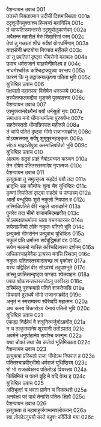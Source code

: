 वैशम्पायन उवाच	001  
ततस्ते नियतात्मान उदीचीं दिशमास्थिताः	001a  
ददृशुर्योगयुक्ताश्च हिमवन्तं महागिरिम्	001c  
तं चाप्यतिक्रमन्तस्ते ददृशुर्वालुकार्णवम्	002a  
अवैक्षन्त महाशैलं मेरुं शिखरिणां वरम्	002c  
तेषां तु गच्छतां शीघ्रं सर्वेषां योगधर्मिणाम्	003a  
याज्ञसेनी भ्रष्टयोगा निपपात महीतले	003c  
तां तु प्रपतितां दृष्ट्वा भीमसेनो महाबलः	004a  
उवाच धर्मराजानं याज्ञसेनीमवेक्ष्य ह	004c  
नाधर्मश्चरितः कश्चिद्राजपुत्र्या परन्तप	005a  
कारणं किं नु तद्राजन्यत्कृष्णा पतिता भुवि	005c  
युधिष्ठिर उवाच	006  
पक्षपातो महानस्या विशेषेण धनञ्जये	006a  
तस्यैतत्फलमद्यैषा भुङ्क्ते पुरुषसत्तम	006c  
वैशम्पायन उवाच	007  
एवमुक्त्वानवेक्ष्यैनां ययौ धर्मसुतो नृपः	007a  
समाधाय मनो धीमान्धर्मात्मा पुरुषर्षभः	007c  
सहदेवस्ततो धीमान्निपपात महीतले	008a  
तं चापि पतितं दृष्ट्वा भीमो राजानमब्रवीत्	008c  
योऽयमस्मासु सर्वेषु शुश्रूषुरनहङ्कृतः	009a  
सोऽयं माद्रवतीपुत्रः कस्मान्निपतितो भुवि	009c  
युधिष्ठिर उवाच	010  
आत्मनः सदृशं प्राज्ञं नैषोऽमन्यत कञ्चन	010a  
तेन दोषेण पतितस्तस्मादेष नृपात्मजः	010c  
वैशम्पायन उवाच	011  
इत्युक्त्वा तु समुत्सृज्य सहदेवं ययौ तदा	011a  
भ्रातृभिः सह कौन्तेयः शुना चैव युधिष्ठिरः	011c  
कृष्णां निपतितां दृष्ट्वा सहदेवं च पाण्डवम्	012a  
आर्तो बन्धुप्रियः शूरो नकुलो निपपात ह	012c  
तस्मिन्निपतिते वीरे नकुले चारुदर्शने	013a  
पुनरेव तदा भीमो राजानमिदमब्रवीत्	013c  
योऽयमक्षतधर्मात्मा भ्राता वचनकारकः	014a  
रूपेणाप्रतिमो लोके नकुलः पतितो भुवि	014c  
इत्युक्तो भीमसेनेन प्रत्युवाच युधिष्ठिरः	015a  
नकुलं प्रति धर्मात्मा सर्वबुद्धिमतां वरः	015c  
रूपेण मत्समो नास्ति कश्चिदित्यस्य दर्शनम्	016a  
अधिकश्चाहमेवैक इत्यस्य मनसि स्थितम्	016c  
नकुलः पतितस्तस्मादागच्छ त्वं वृकोदर	017a  
यस्य यद्विहितं वीर सोऽवश्यं तदुपाश्नुते	017c  
तांस्तु प्रपतितान्दृष्ट्वा पाण्डवः श्वेतवाहनः	018a  
पपात शोकसन्तप्तस्ततोऽनु परवीरहा	018c  
तस्मिंस्तु पुरुषव्याघ्रे पतिते शक्रतेजसि	019a  
म्रियमाणे दुराधर्षे भीमो राजानमब्रवीत्	019c  
अनृतं न स्मराम्यस्य स्वैरेष्वपि महात्मनः	020a  
अथ कस्य विकारोऽयं येनायं पतितो भुवि	020c  
युधिष्ठिर उवाच	021  
एकाह्ना निर्दहेयं वै शत्रूनित्यर्जुनोऽब्रवीत्	021a  
न च तत्कृतवानेष शूरमानी ततोऽपतत्	021c  
अवमेने धनुर्ग्राहानेष सर्वांश्च फल्गुनः	022a  
यथा चोक्तं तथा चैव कर्तव्यं भूतिमिच्छता	022c  
वैशम्पायन उवाच	023  
इत्युक्त्वा प्रस्थितो राजा भीमोऽथ निपपात ह	023a  
पतितश्चाब्रवीद्भीमो धर्मराजं युधिष्ठिरम्	023c  
भो भो राजन्नवेक्षस्व पतितोऽहं प्रियस्तव	024a  
किन्निमित्तं च पतनं ब्रूहि मे यदि वेत्थ ह	024c  
युधिष्ठिर उवाच	025  
अतिभुक्तं च भवता प्राणेन च विकत्थसे	025a  
अनवेक्ष्य परं पार्थ तेनासि पतितः क्षितौ	025c  
वैशम्पायन उवाच	026  
इत्युक्त्वा तं महाबाहुर्जगामानवलोकयन्	026a  
श्वा त्वेकोऽनुययौ यस्ते बहुशः कीर्तितो मया	026c  
